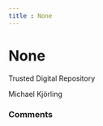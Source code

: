 ```yaml
---
title : None
---
```

None
=====================
Trusted Digital Repository

Michael Kjörling

### Comments ###


